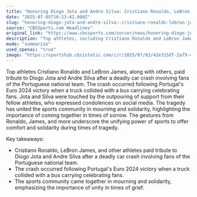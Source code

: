 ```yaml
---
title: "Honoring Diogo Jota and Andre Silva: Cristiano Ronaldo, LeBron James and more pay tribute after deadly crash"
date: "2025-07-05T16:13:42.000Z"
slug: "honoring-diogo-jota-and-andre-silva:-cristiano-ronaldo-lebron-james-and-more-pay-tribute-after-deadly-crash"
source: "CBSSports.com Headlines"
original_link: "https://www.cbssports.com/soccer/news/honoring-diogo-jota-and-andre-silva-cristiano-ronaldo-lebron-james-and-more-pay-tribute-after-deadly-crash/"
description: "Top athletes, including Cristiano Ronaldo and LeBron James, honored Diogo Jota and Andre Silva after a fatal car crash involving Portuguese national team fans. The tragedy occurred after Portugal's Euro 2024 win when a truck collided with a bus carrying celebrating supporters. Jota and Silva were moved by the support from their fellow athletes, who expressed condolences on social media. The incident has brought the sports community together in grief and solidarity, showing the unifying power of sports in times of tragedy."
mode: "summarize"
used_openai: "true"
image: "https://sportshub.cbsistatic.com/i/r/2025/07/03/42e315df-2af9-4184-8f33-853be37a0ecb/thumbnail/1200x675/d0e7aaf6e903d94ba8040f4a8023a2ec/lfc-4.jpg"
---
```


Top athletes Cristiano Ronaldo and LeBron James, along with others, paid tribute to Diogo Jota and Andre Silva after a deadly car crash involving fans of the Portuguese national team. The crash occurred following Portugal's Euro 2024 victory when a truck collided with a bus carrying celebrating fans. Jota and Silva were touched by the outpouring of support from their fellow athletes, who expressed condolences on social media. The tragedy has united the sports community in mourning and solidarity, highlighting the importance of coming together in times of sorrow. The gestures from Ronaldo, James, and more underscore the unifying power of sports to offer comfort and solidarity during times of tragedy.

Key takeaways:
- Cristiano Ronaldo, LeBron James, and other athletes paid tribute to Diogo Jota and Andre Silva after a deadly car crash involving fans of the Portuguese national team.
- The crash occurred following Portugal's Euro 2024 victory when a truck collided with a bus carrying celebrating fans.
- The sports community came together in mourning and solidarity, emphasizing the importance of unity in times of grief.